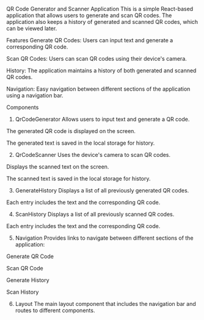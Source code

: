 QR Code Generator and Scanner Application
This is a simple React-based application that allows users to generate and scan QR codes. The application also keeps a history of generated and scanned QR codes, which can be viewed later.

Features
Generate QR Codes: Users can input text and generate a corresponding QR code.

Scan QR Codes: Users can scan QR codes using their device's camera.

History: The application maintains a history of both generated and scanned QR codes.

Navigation: Easy navigation between different sections of the application using a navigation bar.

Components

1. QrCodeGenerator
   Allows users to input text and generate a QR code.

The generated QR code is displayed on the screen.

The generated text is saved in the local storage for history.

2. QrCodeScanner
   Uses the device's camera to scan QR codes.

Displays the scanned text on the screen.

The scanned text is saved in the local storage for history.

3. GenerateHistory
   Displays a list of all previously generated QR codes.

Each entry includes the text and the corresponding QR code.

4. ScanHistory
   Displays a list of all previously scanned QR codes.

Each entry includes the text and the corresponding QR code.

5. Navigation
   Provides links to navigate between different sections of the application:

Generate QR Code

Scan QR Code

Generate History

Scan History

6. Layout
   The main layout component that includes the navigation bar and routes to different components.
